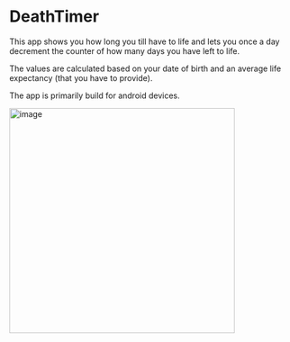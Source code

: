 # DeathTimer
This app shows you how long you till have to life and lets you once a day decrement the counter of how many days you have left to life.

The values are calculated based on your date of birth and an average life expectancy (that you have to provide).

The app is primarily build for android devices.

<img src="https://github.com/johannesCmayer/DeathTimer/blob/master/Screenshot_20211109-015713_DeathTimer.jpg" alt="image" width="400"/>
